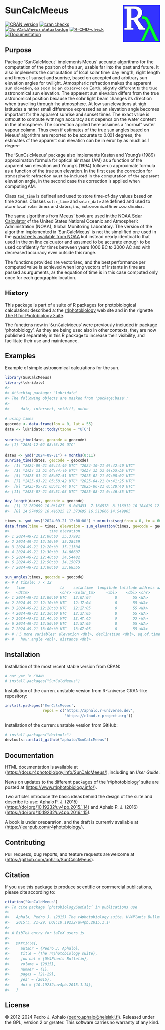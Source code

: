 
# SunCalcMeeus <img src="man/figures/logo.png" align="right" width="120"/>

<!-- badges: start -->

[![CRAN
version](https://www.r-pkg.org/badges/version-last-release/SunCalcMeeus)](https://cran.r-project.org/package=SunCalcMeeus)
[![cran
checks](https://badges.cranchecks.info/worst/SunCalcMeeus.svg)](https://cran.r-project.org/web/checks/check_results_SunCalcMeeus.html)[![SunCalcMeeus
status
badge](https://aphalo.r-universe.dev/badges/SunCalcMeeus)](https://aphalo.r-universe.dev/SunCalcMeeus)
[![R-CMD-check](https://github.com/aphalo/SunCalcMeeus/actions/workflows/R-CMD-check.yaml/badge.svg)](https://github.com/aphalo/SunCalcMeeus/actions/workflows/R-CMD-check.yaml)
[![Documentation](https://img.shields.io/badge/documentation-SunCalcMeeus-informational.svg)](https://docs.r4photobiology.info/SunCalcMeeus/)
<!-- badges: end -->

## Purpose

Package ‘SunCalcMeeus’ implements Meeus’ accurate algorithms for the
computation of the position of the sun, usable far into the past and
future. It also implements the computation of local solar time, day
length, night length and times of sunset and sunrise, based on accepted
and arbitrary sun elevation angles for twilight. Atmospheric refraction
makes the apparent sun elevation, as seen be an observer on Earth,
slightly different to the true astronomical sun elevation. The apparent
sun elevation differs from the true astronomical position because the
solar light beam changes its direction when travelling through the
atmosphere. At low sun elevations at high latitudes a rather small
difference expressed as an elevation angle becomes important for the
apparent sunrise and sunset times. The exact value is difficult to
compute with high accuracy as it depends on the water content in the
atmosphere. The correction applied here assumes a “normal” water vapour
column. Thus even if estimates of the true sun angles based on Meeus’
algorithm are reported to be accurate to 0.001 degrees, the estimates of
the apparent sun elevation can be in error by as much as 1 degree.

The ‘SunCalcMeeus’ package also implements Kasten and Young’s (1989)
approximation formula for optical air mass (AM) as a function of the
apparent sun elevation and Young’s (1994) follow-up approximate formula
as a function of the true sun elevation. In the first case the
correction for atmospheric refraction must be included in the
computation of the apparent elevation angle, in the second case this
correction is applied when computing AM.

Class `tod_time` is defined and used to store time-of-day values based
on time zones. Classes `solar_time` and `solar_date` are defined and
used to store local solar times and dates, i.e., astronomical time
coordinates.

The same algorithms from Meeus’ book are used in the [NOAA Solar
Calculator](https://gml.noaa.gov/grad/solcalc/) of the United States
National Oceanic and Atmospheric Administration (NOAA), Global
Monitoring Laboratory. The version of the algorithm implemented in
‘SunCalcMeeus’ is not the simplified one used in the [worksheets
available from NOAA](https://gml.noaa.gov/grad/solcalc/calcdetails.html)
but instead nearly identical to that used in the on line calculator and
assumed to be accurate enough to be used confidently for times between
years 1000 BC to 3000 AC and with decreased accuracy even outside this
range.

The functions provided are vectorised, and the best performance per
computed value is achieved when long vectors of instants in time are
passed as arguments, as the equation of time is in this case computed
only once for each geographic location.

## History

This package is part of a suite of R packages for photobiological
calculations described at the
[r4photobiology](https://www.r4photobiology.info) web site and in the
vignette [The R for Photobiology
Suite](https://docs.r4photobiology.info/SunCalcMeeus/articles/userguide-0-r4p-introduction.html).

The functions now in ‘SunCalcMeeus’ were previously included in package
‘photobiology’. As they are being used also in other contexts, they are
now published separately in this R package to increase their visibility,
and facilitate their use and maintenance.

## Examples

Example of simple astronomical calculations for the sun.

``` r
library(SunCalcMeeus)
library(lubridate)
#> 
#> Attaching package: 'lubridate'
#> The following objects are masked from 'package:base':
#> 
#>     date, intersect, setdiff, union

# using times
geocode <- data.frame(lon = 0, lat = 55)
date <- lubridate::today(tzone = "UTC")

sunrise_time(date, geocode = geocode)
#> [1] "2024-12-02 08:03:29 UTC"

dates <- ymd("2024-09-21") + months(0:11)
sunrise_time(dates, geocode = geocode)
#>  [1] "2024-09-21 05:44:49 UTC" "2024-10-21 06:42:40 UTC"
#>  [3] "2024-11-21 07:44:40 UTC" "2024-12-21 08:23:23 UTC"
#>  [5] "2025-01-21 08:07:51 UTC" "2025-02-21 07:08:02 UTC"
#>  [7] "2025-03-21 05:58:42 UTC" "2025-04-21 04:41:25 UTC"
#>  [9] "2025-05-21 03:41:44 UTC" "2025-06-21 03:20:40 UTC"
#> [11] "2025-07-21 03:51:03 UTC" "2025-08-21 04:46:35 UTC"
```

``` r
day_length(dates, geocode = geocode)
#>  [1] 12.269699 10.061427  8.043433  7.164578  8.116912 10.184419 12.278813
#>  [8] 14.574059 16.496325 17.373085 16.513666 14.549905
```

``` r
times <- ymd_hms("2024-09-21 12:00:00") + minutes(seq(from = 0, to = 60, by = 10))
data.frame(time = times, elevation = sun_elevation(times, geocode = geocode))
#>                  time elevation
#> 1 2024-09-21 12:00:00  35.37991
#> 2 2024-09-21 12:10:00  35.28459
#> 3 2024-09-21 12:20:00  35.11304
#> 4 2024-09-21 12:30:00  34.86607
#> 5 2024-09-21 12:40:00  34.54482
#> 6 2024-09-21 12:50:00  34.15073
#> 7 2024-09-21 13:00:00  33.68555
```

``` r
sun_angles(times, geocode = geocode)
#> # A tibble: 7 × 12
#>   time                tz    solartime  longitude latitude address azimuth
#>   <dttm>              <chr> <solar_tm>     <dbl>    <dbl> <chr>     <dbl>
#> 1 2024-09-21 12:00:00 UTC   12:07:04           0       55 <NA>       182.
#> 2 2024-09-21 12:10:00 UTC   12:17:04           0       55 <NA>       185.
#> 3 2024-09-21 12:20:00 UTC   12:27:05           0       55 <NA>       188.
#> 4 2024-09-21 12:30:00 UTC   12:37:05           0       55 <NA>       191.
#> 5 2024-09-21 12:40:00 UTC   12:47:05           0       55 <NA>       194.
#> 6 2024-09-21 12:50:00 UTC   12:57:05           0       55 <NA>       197.
#> 7 2024-09-21 13:00:00 UTC   13:07:05           0       55 <NA>       200.
#> # ℹ 5 more variables: elevation <dbl>, declination <dbl>, eq.of.time <dbl>,
#> #   hour.angle <dbl>, distance <dbl>
```

## Installation

Installation of the most recent stable version from CRAN:

``` r
# not yet in CRAN!
# install.packages("SunCalcMeeus")
```

Installation of the current unstable version from R-Universe CRAN-like
repository:

``` r
install.packages('SunCalcMeeus', 
                 repos = c('https://aphalo.r-universe.dev', 
                           'https://cloud.r-project.org'))
```

Installation of the current unstable version from GitHub:

``` r
# install.packages("devtools")
devtools::install_github("aphalo/SunCalcMeeus")
```

## Documentation

HTML documentation is available at
(<https://docs.r4photobiology.info/SunCalcMeeus/>), including an *User
Guide*.

News on updates to the different packages of the ‘r4photobiology’ suite
are posted at (<https://www.r4photobiology.info/>).

Two articles introduce the basic ideas behind the design of the suite
and describe its use: Aphalo P. J. (2015)
(<https://doi.org/10.19232/uv4pb.2015.1.14>) and Aphalo P. J. (2016)
(<https://doi.org/10.19232/uv4pb.2016.1.15>).

A book is under preparation, and the draft is currently available at
(<https://leanpub.com/r4photobiology/>).

## Contributing

Pull requests, bug reports, and feature requests are welcome at
(<https://github.com/aphalo/SunCalcMeeus>).

## Citation

If you use this package to produce scientific or commercial
publications, please cite according to:

``` r
citation("SunCalcMeeus")
#> To cite package ‘photobiologySunCalc’ in publications use:
#> 
#>   Aphalo, Pedro J. (2015) The r4photobiology suite. UV4Plants Bulletin,
#>   2015:1, 21-29. DOI:10.19232/uv4pb.2015.1.14
#> 
#> A BibTeX entry for LaTeX users is
#> 
#>   @Article{,
#>     author = {Pedro J. Aphalo},
#>     title = {The r4photobiology suite},
#>     journal = {UV4Plants Bulletin},
#>     volume = {2015},
#>     number = {1},
#>     pages = {21-29},
#>     year = {2015},
#>     doi = {10.19232/uv4pb.2015.1.14},
#>   }
```

## License

© 2012-2024 Pedro J. Aphalo (<pedro.aphalo@helsinki.fi>). Released under
the GPL, version 2 or greater. This software carries no warranty of any
kind.
